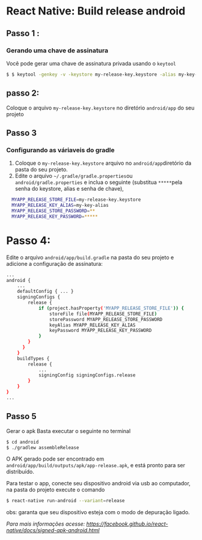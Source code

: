 # React Native: Build release android

## Passo 1 :
### Gerando uma chave de assinatura
Você pode gerar uma chave de assinatura privada usando o `keytool`
 ```sh
$ $ keytool -genkey -v -keystore my-release-key.keystore -alias my-key-alias -keyalg RSA -keysize 2048 -validity 10000
```

## passo 2: 

Coloque o arquivo `my-release-key.keystore`
no diretório `android/app` do seu projeto

## Passo 3
### Configurando as váriaveis do gradle

1.  Coloque o `my-release-key.keystore` arquivo no `android/app`diretório da pasta do seu projeto.
2.  Edite o arquivo `~/.gradle/gradle.properties`ou `android/gradle.properties` e inclua o seguinte (substitua `*****`pela senha do keystore, alias e senha de chave),

```sh
  MYAPP_RELEASE_STORE_FILE=my-release-key.keystore
  MYAPP_RELEASE_KEY_ALIAS=my-key-alias
  MYAPP_RELEASE_STORE_PASSWORD=**
  MYAPP_RELEASE_KEY_PASSWORD=*****
```

# Passo 4: 
Edite o arquivo `android/app/build.gradle` na pasta do seu projeto e adicione a configuração de assinatura:

```sh
...
android {
    ...
    defaultConfig { ... }
    signingConfigs {
        release {
            if (project.hasProperty('MYAPP_RELEASE_STORE_FILE')) {
                storeFile file(MYAPP_RELEASE_STORE_FILE)
                storePassword MYAPP_RELEASE_STORE_PASSWORD
                keyAlias MYAPP_RELEASE_KEY_ALIAS
                keyPassword MYAPP_RELEASE_KEY_PASSWORD
            }
        }
      }
    }
    buildTypes {
        release {
            ...
            signingConfig signingConfigs.release
        }
    }
}
...
```
## Passo 5
Gerar o apk
Basta executar o seguinte no terminal
```sh
$ cd android
$ ./gradlew assembleRelease
```
O APK gerado pode ser encontrado em  `android/app/build/outputs/apk/app-release.apk`, e está pronto para ser distribuído.

Para testar o app, conecte seu dispositivo android via usb ao computador, na pasta do projeto execute o comando

```sh
$ react-native run-android --variant=release
```

obs: garanta que seu dispositivo esteja com o modo de depuração ligado. 

*Para mais informações acesse:
https://facebook.github.io/react-native/docs/signed-apk-android.html*
